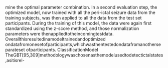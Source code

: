 mine the optimal parameter combination. In a second evaluation step, the optimized model,
now trained with all the peri-ictal seizure data from the training subjects, was then applied
to all the data from the test set participants. During the training of this model, the data were
again first standardized using the z-score method, and those normalization parameters were
thenappliedtotheincomingtestdata. Overallthisresultedinamodeltrainedandoptimized
ondatafromonesetofparticipants,whichwasthentestedondatafromanotherseparateset
ofparticipants.
ClassificationModel
TheGBT[95,309]methodologywaschosenasthemodelusedtodetectictalstates,asitisrel-